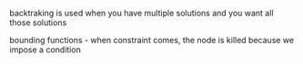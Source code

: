 backtraking is used when you have multiple solutions and you want all those solutions

bounding functions - when constraint comes, the node is killed because we impose a condition
